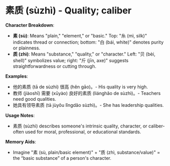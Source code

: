 # **素质 (sùzhì) - Quality; caliber**

**Character Breakdown**:  
- **素 (sù)**: Means "plain," "element," or "basic." Top: "糸 (mì, silk)" indicates thread or connection; bottom: "白 (bái, white)" denotes purity or plainness.  
- **质 (zhì)**: Means "substance," "quality," or "character." Left: "贝 (bèi, shell)" symbolizes value; right: "斤 (jīn, axe)" suggests straightforwardness or cutting through.

**Examples**:  
- 他的素质 (tā de sùzhì) 很高 (hěn gāo)。- His quality is very high.  
- 教师 (jiàoshī) 需要 (xūyào) 良好的素质 (liánghǎo de sùzhì)。- Teachers need good qualities.  
- 她具有领导素质 (tā jùyǒu lǐngdǎo sùzhì)。- She has leadership qualities.

**Usage Notes**:  
- 素质 (sùzhì) describes someone's intrinsic quality, character, or caliber-often used for moral, professional, or educational standards.

**Memory Aids**:  
- Imagine "素 (sù, plain/basic element)" + "质 (zhì, substance/value)" = the “basic substance” of a person's character.